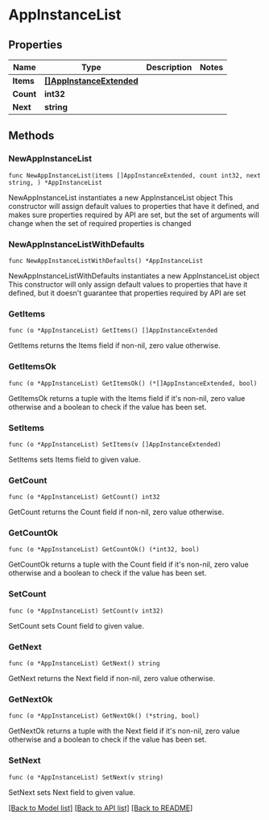 # AppInstanceList

## Properties

Name | Type | Description | Notes
------------ | ------------- | ------------- | -------------
**Items** | [**[]AppInstanceExtended**](AppInstanceExtended.md) |  | 
**Count** | **int32** |  | 
**Next** | **string** |  | 

## Methods

### NewAppInstanceList

`func NewAppInstanceList(items []AppInstanceExtended, count int32, next string, ) *AppInstanceList`

NewAppInstanceList instantiates a new AppInstanceList object
This constructor will assign default values to properties that have it defined,
and makes sure properties required by API are set, but the set of arguments
will change when the set of required properties is changed

### NewAppInstanceListWithDefaults

`func NewAppInstanceListWithDefaults() *AppInstanceList`

NewAppInstanceListWithDefaults instantiates a new AppInstanceList object
This constructor will only assign default values to properties that have it defined,
but it doesn't guarantee that properties required by API are set

### GetItems

`func (o *AppInstanceList) GetItems() []AppInstanceExtended`

GetItems returns the Items field if non-nil, zero value otherwise.

### GetItemsOk

`func (o *AppInstanceList) GetItemsOk() (*[]AppInstanceExtended, bool)`

GetItemsOk returns a tuple with the Items field if it's non-nil, zero value otherwise
and a boolean to check if the value has been set.

### SetItems

`func (o *AppInstanceList) SetItems(v []AppInstanceExtended)`

SetItems sets Items field to given value.


### GetCount

`func (o *AppInstanceList) GetCount() int32`

GetCount returns the Count field if non-nil, zero value otherwise.

### GetCountOk

`func (o *AppInstanceList) GetCountOk() (*int32, bool)`

GetCountOk returns a tuple with the Count field if it's non-nil, zero value otherwise
and a boolean to check if the value has been set.

### SetCount

`func (o *AppInstanceList) SetCount(v int32)`

SetCount sets Count field to given value.


### GetNext

`func (o *AppInstanceList) GetNext() string`

GetNext returns the Next field if non-nil, zero value otherwise.

### GetNextOk

`func (o *AppInstanceList) GetNextOk() (*string, bool)`

GetNextOk returns a tuple with the Next field if it's non-nil, zero value otherwise
and a boolean to check if the value has been set.

### SetNext

`func (o *AppInstanceList) SetNext(v string)`

SetNext sets Next field to given value.



[[Back to Model list]](../README.md#documentation-for-models) [[Back to API list]](../README.md#documentation-for-api-endpoints) [[Back to README]](../README.md)


